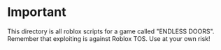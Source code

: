 # Important
This directory is all roblox scripts for a game called "ENDLESS DOORS".
Remember that exploiting is against Roblox TOS.
Use at your own risk!
